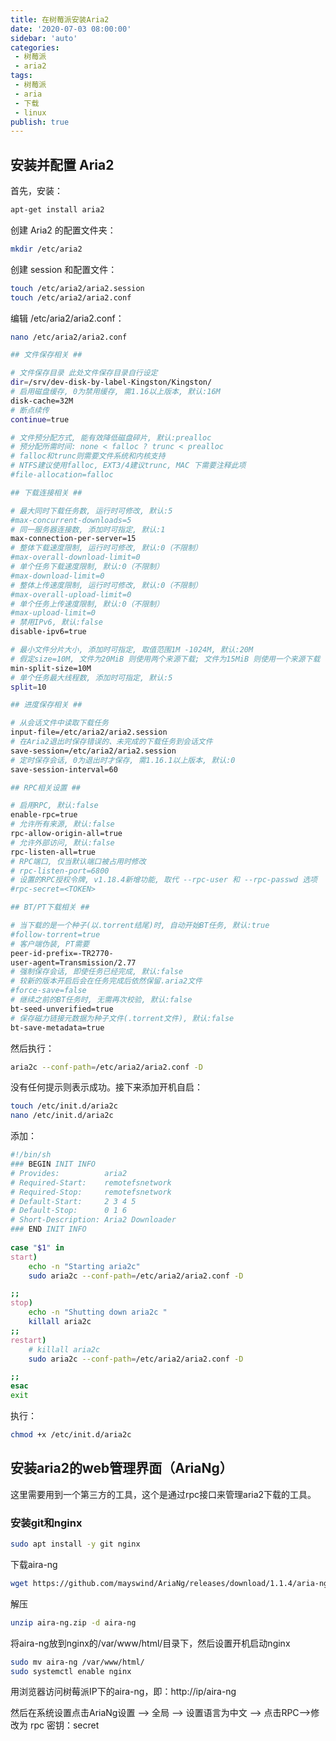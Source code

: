 ```yaml
---
title: 在树莓派安装Aria2
date: '2020-07-03 08:00:00'
sidebar: 'auto'
categories:
 - 树莓派
 - aria2
tags:
 - 树莓派
 - aria
 - 下载
 - linux
publish: true
---
```

<!-- # 在树莓派安装Aria2 -->
## 安装并配置 Aria2
首先，安装：
```bash
apt-get install aria2
```
创建 Aria2 的配置文件夹：
```bash
mkdir /etc/aria2
```
创建 session 和配置文件：
```bash
touch /etc/aria2/aria2.session
touch /etc/aria2/aria2.conf
```
编辑 /etc/aria2/aria2.conf：
```bash
nano /etc/aria2/aria2.conf
```
```bash
## 文件保存相关 ##

# 文件保存目录 此处文件保存目录自行设定
dir=/srv/dev-disk-by-label-Kingston/Kingston/
# 启用磁盘缓存, 0为禁用缓存, 需1.16以上版本, 默认:16M
disk-cache=32M
# 断点续传
continue=true

# 文件预分配方式, 能有效降低磁盘碎片, 默认:prealloc
# 预分配所需时间: none < falloc ? trunc < prealloc
# falloc和trunc则需要文件系统和内核支持
# NTFS建议使用falloc, EXT3/4建议trunc, MAC 下需要注释此项
#file-allocation=falloc

## 下载连接相关 ##

# 最大同时下载任务数, 运行时可修改, 默认:5
#max-concurrent-downloads=5
# 同一服务器连接数, 添加时可指定, 默认:1
max-connection-per-server=15
# 整体下载速度限制, 运行时可修改, 默认:0（不限制）
#max-overall-download-limit=0
# 单个任务下载速度限制, 默认:0（不限制）
#max-download-limit=0
# 整体上传速度限制, 运行时可修改, 默认:0（不限制）
#max-overall-upload-limit=0
# 单个任务上传速度限制, 默认:0（不限制）
#max-upload-limit=0
# 禁用IPv6, 默认:false
disable-ipv6=true

# 最小文件分片大小, 添加时可指定, 取值范围1M -1024M, 默认:20M
# 假定size=10M, 文件为20MiB 则使用两个来源下载; 文件为15MiB 则使用一个来源下载
min-split-size=10M
# 单个任务最大线程数, 添加时可指定, 默认:5
split=10

## 进度保存相关 ##

# 从会话文件中读取下载任务
input-file=/etc/aria2/aria2.session
# 在Aria2退出时保存错误的、未完成的下载任务到会话文件
save-session=/etc/aria2/aria2.session
# 定时保存会话, 0为退出时才保存, 需1.16.1以上版本, 默认:0
save-session-interval=60

## RPC相关设置 ##

# 启用RPC, 默认:false
enable-rpc=true
# 允许所有来源, 默认:false
rpc-allow-origin-all=true
# 允许外部访问, 默认:false
rpc-listen-all=true
# RPC端口, 仅当默认端口被占用时修改
# rpc-listen-port=6800
# 设置的RPC授权令牌, v1.18.4新增功能, 取代 --rpc-user 和 --rpc-passwd 选项
#rpc-secret=<TOKEN>

## BT/PT下载相关 ##

# 当下载的是一个种子(以.torrent结尾)时, 自动开始BT任务, 默认:true
#follow-torrent=true
# 客户端伪装, PT需要
peer-id-prefix=-TR2770-
user-agent=Transmission/2.77
# 强制保存会话, 即使任务已经完成, 默认:false
# 较新的版本开启后会在任务完成后依然保留.aria2文件
#force-save=false
# 继续之前的BT任务时, 无需再次校验, 默认:false
bt-seed-unverified=true
# 保存磁力链接元数据为种子文件(.torrent文件), 默认:false
bt-save-metadata=true
```
然后执行：
```bash
aria2c --conf-path=/etc/aria2/aria2.conf -D
```
没有任何提示则表示成功。接下来添加开机自启：
```bash
touch /etc/init.d/aria2c
nano /etc/init.d/aria2c
```
添加：
```bash
#!/bin/sh
### BEGIN INIT INFO
# Provides:          aria2
# Required-Start:    remotefsnetwork
# Required-Stop:     remotefsnetwork
# Default-Start:     2 3 4 5
# Default-Stop:      0 1 6
# Short-Description: Aria2 Downloader
### END INIT INFO
 
case "$1" in
start)
    echo -n "Starting aria2c"
    sudo aria2c --conf-path=/etc/aria2/aria2.conf -D

;;
stop)
    echo -n "Shutting down aria2c "
    killall aria2c
;;
restart)
    # killall aria2c
    sudo aria2c --conf-path=/etc/aria2/aria2.conf -D

;;
esac
exit
```
执行：
```bash
chmod +x /etc/init.d/aria2c
```
## 安装aria2的web管理界面（AriaNg）

这里需要用到一个第三方的工具，这个是通过rpc接口来管理aria2下载的工具。

### 安装git和nginx
```bash
sudo apt install -y git nginx
```
下载aira-ng
```bash
wget https://github.com/mayswind/AriaNg/releases/download/1.1.4/aria-ng-1.1.4.zip -O aira-ng.zip
```
解压
```bash
unzip aira-ng.zip -d aira-ng
```
将aira-ng放到nginx的/var/www/html/目录下，然后设置开机启动nginx
```bash
sudo mv aira-ng /var/www/html/
sudo systemctl enable nginx
```
用浏览器访问树莓派IP下的aira-ng，即：http://ip/aira-ng

然后在系统设置点击AriaNg设置 –> 全局 –> 设置语言为中文 –> 点击RPC–>修改为 rpc 密钥：secret
